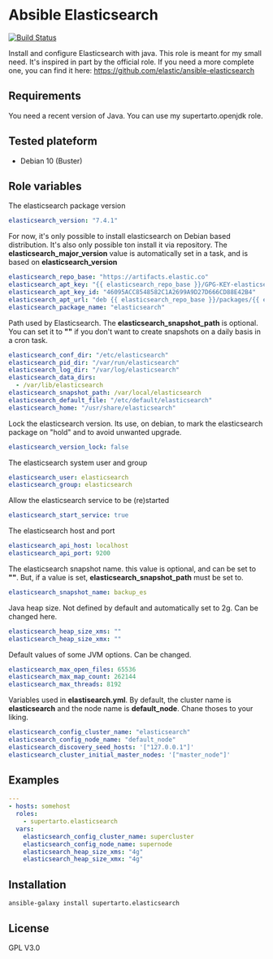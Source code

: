 # Absible Elasticsearch
[![Build Status](https://travis-ci.org/supertarto/ansible-elasticsearch.svg?branch=master)](https://travis-ci.org/supertarto/ansible-elasticsearch)

Install and configure Elasticsearch with java.
This role is meant for my small need. It's inspired in part by the official role. If you need a more complete one, you can find it here:
https://github.com/elastic/ansible-elasticsearch


## Requirements
You need a recent version of Java. You can use my supertarto.openjdk role.

## Tested plateform
* Debian 10 (Buster)

## Role variables
The elasticsearch package version
```yml
elasticsearch_version: "7.4.1"
```
For now, it's only possible to install elasticsearch on Debian based distribution. It's also only possible ton install it via repository.
The **elasticsearch_major_version** value is automatically set in a task, and is based on **elasticsearch_version**
```yml
elasticsearch_repo_base: "https://artifacts.elastic.co"
elasticsearch_apt_key: "{{ elasticsearch_repo_base }}/GPG-KEY-elasticsearch"
elasticsearch_apt_key_id: "46095ACC8548582C1A2699A9D27D666CD88E42B4"
elasticsearch_apt_url: "deb {{ elasticsearch_repo_base }}/packages/{{ elasticsearch_major_version }}/apt stable main"
elasticsearch_package_name: "elasticsearch"
```
Path used by Elasticsearch. The **elasticsearch_snapshot_path** is optional. You can set it to **""** if you don't want to create snapshots on a daily basis in a cron task.
```yml
elasticsearch_conf_dir: "/etc/elasticsearch"
elasticsearch_pid_dir: "/var/run/elasticsearch"
elasticsearch_log_dir: "/var/log/elasticsearch"
elasticsearch_data_dirs:
  - /var/lib/elasticsearch
elasticsearch_snapshot_path: /var/local/elasticsearch
elasticsearch_default_file: "/etc/default/elasticsearch"
elasticsearch_home: "/usr/share/elasticsearch"
```
Lock the elasticsearch version. Its use, on debian, to mark the elasticsearch package on "hold" and to avoid unwanted upgrade.
```yml
elasticsearch_version_lock: false
```
The elasticsearch system user and group
```yml
elasticsearch_user: elasticsearch
elasticsearch_group: elasticsearch
```
Allow the elasticsearch service to be (re)started
```yml
elasticsearch_start_service: true
```
The elasticsearch host and port
```yml
elasticsearch_api_host: localhost
elasticsearch_api_port: 9200
```
The elasticsearch snapshot name. this value is optional, and can be set to **""**. But, if a value is set, **elasticsearch_snapshot_path** must be set to.
```yml
elasticsearch_snapshot_name: backup_es
```
Java heap size. Not defined by default and automatically set to 2g. Can be changed here.
```yml
elasticsearch_heap_size_xms: ""
elasticsearch_heap_size_xmx: ""
```
Default values of some JVM options. Can be changed.
```yml
elasticsearch_max_open_files: 65536
elasticsearch_max_map_count: 262144
elasticsearch_max_threads: 8192
```
Variables used in **elastisearch.yml**. By default, the cluster name is **elasticsearch** and the node name is **default_node**. Chane thoses to your liking.
```yml
elasticsearch_config_cluster_name: "elasticsearch"
elasticsearch_config_node_name: "default_node"
elasticsearch_discovery_seed_hosts: '["127.0.0.1"]'
elasticsearch_cluster_initial_master_nodes: '["master_node"]'
```
## Examples
```yml
---
- hosts: somehost
  roles:
    - supertarto.elasticsearch
  vars:
    elasticsearch_config_cluster_name: supercluster
    elasticsearch_config_node_name: supernode
    elasticsearch_heap_size_xms: "4g"
    elasticsearch_heap_size_xmx: "4g" 
```
## Installation
```
ansible-galaxy install supertarto.elasticsearch
```
## License
GPL V3.0
